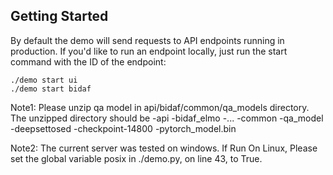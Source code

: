## Getting Started

By default the demo will send requests to API endpoints running in production. If you'd like to 
run an endpoint locally, just run the start command with the ID of the endpoint:

```
./demo start ui
./demo start bidaf
```

Note1: Please unzip qa model in api/bidaf/common/qa_models directory. The unzipped directory should be
    -api
        -bidaf_elmo
        -...
        -common
            -qa_model
                -deepsettosed
                    -checkpoint-14800
                        -pytorch_model.bin

Note2: The current server was tested on windows. If Run On Linux, Please set the global variable posix in ./demo.py, on line 43, to True.

